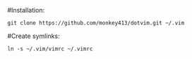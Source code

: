 #Installation: 
	
	git clone https://github.com/monkey413/dotvim.git ~/.vim

#Create symlinks: 
	
	ln -s ~/.vim/vimrc ~/.vimrc
